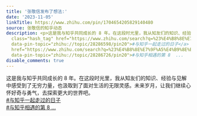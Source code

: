```yaml
---
title: '张敬信发布了想法:'
date: '2023-11-05'
linkTitle: https://www.zhihu.com/pin/1704654205829140480
source: 张敬信的知乎动态
description: <p>这是我与知乎共同成长的 8 年。在这段时光里，我从知友们的知识、经验与见解中感受到了无穷力量，也汲取到了面对生活的无限灵感。未来岁月，让我们继续心怀好奇与勇气，去探索更大的世界吧。<br><a
  class="hash_tag" href="https://www.zhihu.com/search?q=%23%E4%B8%8E%E7%9F%A5%E4%B9%8E%E4%B8%80%E8%B5%B7%E8%B5%B0%E8%BF%87%E7%9A%84%E6%97%A5%E5%AD%90%23"
  data-pin-topic="zhihu://topic/28286598/pin20">#与知乎一起走过的日子</a> <br><a class="hash_tag"
  href="https://www.zhihu.com/search?q=%23%E4%B8%8E%E7%9F%A5%E4%B9%8E%E7%9B%B8%E9%81%87%E7%9A%84%E7%AC%AC+8+%E5%B9%B4%23"
  data-pin-topic="zhihu://topic/28286726/pin20">#与知乎相遇的第 8  ...
disable_comments: true
---
```

<p>这是我与知乎共同成长的 8 年。在这段时光里，我从知友们的知识、经验与见解中感受到了无穷力量，也汲取到了面对生活的无限灵感。未来岁月，让我们继续心怀好奇与勇气，去探索更大的世界吧。<br><a class="hash_tag" href="https://www.zhihu.com/search?q=%23%E4%B8%8E%E7%9F%A5%E4%B9%8E%E4%B8%80%E8%B5%B7%E8%B5%B0%E8%BF%87%E7%9A%84%E6%97%A5%E5%AD%90%23" data-pin-topic="zhihu://topic/28286598/pin20">#与知乎一起走过的日子</a> <br><a class="hash_tag" href="https://www.zhihu.com/search?q=%23%E4%B8%8E%E7%9F%A5%E4%B9%8E%E7%9B%B8%E9%81%87%E7%9A%84%E7%AC%AC+8+%E5%B9%B4%23" data-pin-topic="zhihu://topic/28286726/pin20">#与知乎相遇的第 8  ...